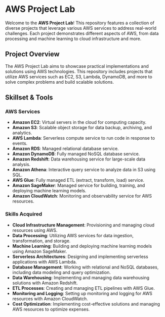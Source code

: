 # AWS Project Lab
Welcome to the **AWS Project Lab**! This repository features a collection of diverse projects that leverage various AWS services to address real-world challenges. Each project demonstrates different aspects of AWS, from data processing and machine learning to cloud infrastructure and more.

## Project Overview

The AWS Project Lab aims to showcase practical implementations and solutions using AWS technologies. This repository includes projects that utilize AWS services such as EC2, S3, Lambda, DynamoDB, and more to solve complex problems and build scalable solutions.

## Skillset & Tools

### AWS Services
- **Amazon EC2**: Virtual servers in the cloud for computing capacity.
- **Amazon S3**: Scalable object storage for data backup, archiving, and analytics.
- **AWS Lambda**: Serverless compute service to run code in response to events.
- **Amazon RDS**: Managed relational database service.
- **Amazon DynamoDB**: Fully managed NoSQL database service.
- **Amazon Redshift**: Data warehousing service for large-scale data analysis.
- **Amazon Athena**: Interactive query service to analyze data in S3 using SQL.
- **AWS Glue**: Fully managed ETL (extract, transform, load) service.
- **Amazon SageMaker**: Managed service for building, training, and deploying machine learning models.
- **Amazon CloudWatch**: Monitoring and observability service for AWS resources.

### Skills Acquired
- **Cloud Infrastructure Management**: Provisioning and managing cloud resources using AWS.
- **Data Processing**: Utilizing AWS services for data ingestion, transformation, and storage.
- **Machine Learning**: Building and deploying machine learning models using Amazon SageMaker.
- **Serverless Architectures**: Designing and implementing serverless applications with AWS Lambda.
- **Database Management**: Working with relational and NoSQL databases, including data modeling and query optimization.
- **Data Warehousing**: Implementing and managing data warehousing solutions with Amazon Redshift.
- **ETL Processes**: Creating and managing ETL pipelines with AWS Glue.
- **Monitoring and Logging**: Setting up monitoring and logging for AWS resources with Amazon CloudWatch.
- **Cost Optimization**: Implementing cost-effective solutions and managing AWS resources to optimize expenses.

